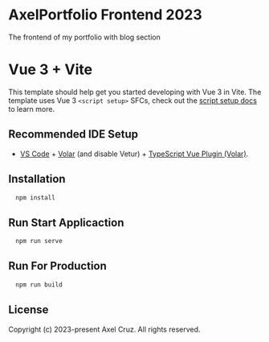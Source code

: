 # AxelPortfolio Frontend 2023

The frontend of my portfolio with blog section

# Vue 3 + Vite

This template should help get you started developing with Vue 3 in Vite. The template uses Vue 3 `<script setup>` SFCs, check out the [script setup docs](https://v3.vuejs.org/api/sfc-script-setup.html#sfc-script-setup) to learn more.

## Recommended IDE Setup

- [VS Code](https://code.visualstudio.com/) + [Volar](https://marketplace.visualstudio.com/items?itemName=Vue.volar) (and disable Vetur) + [TypeScript Vue Plugin (Volar)](https://marketplace.visualstudio.com/items?itemName=Vue.vscode-typescript-vue-plugin).

## Installation

```bash
  npm install
```
    
## Run Start Applicaction
```bash
  npm run serve
```

## Run For Production
```bash
  npm run build
```

## License

Copyright (c) 2023-present Axel Cruz. All rights reserved.
